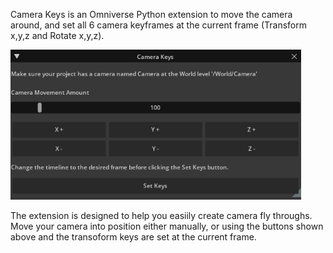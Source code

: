 Camera Keys is an Omniverse Python extension to move the camera around, and set all 6 camera keyframes at the current frame (Transform x,y,z and Rotate x,y,z).

<img src=https://github.com/DataJuggler/SharedRepo/blob/master/Shared/Images/CameraKeys.png width=465 height=240>

The extension is designed to help you easiily create camera fly throughs. Move your camera into position either manually, or using the buttons shown above and the transoform keys are set at the current frame.
